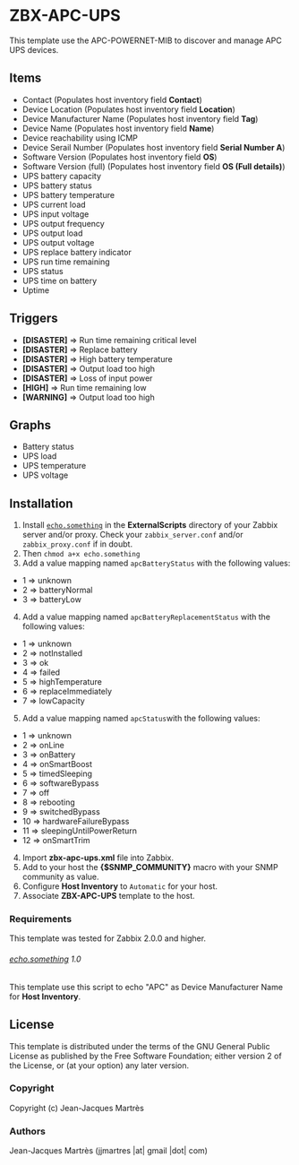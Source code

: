 ZBX-APC-UPS
===========

This template use the APC-POWERNET-MIB to discover and manage APC UPS devices.

Items
-----

  * Contact (Populates host inventory field **Contact**)
  * Device Location (Populates host inventory field **Location**)
  * Device Manufacturer Name (Populates host inventory field **Tag**)
  * Device Name (Populates host inventory field **Name**)
  * Device reachability using ICMP
  * Device Serail Number (Populates host inventory field **Serial Number A**)
  * Software Version (Populates host inventory field **OS**)
  * Software Version (full) (Populates host inventory field **OS (Full details)**)
  * UPS battery capacity
  * UPS battery status
  * UPS battery temperature
  * UPS current load
  * UPS input voltage
  * UPS output frequency
  * UPS output load
  * UPS output voltage
  * UPS replace battery indicator
  * UPS run time remaining
  * UPS status
  * UPS time on battery
  * Uptime

Triggers
--------

  * **[DISASTER]** => Run time remaining critical level
  * **[DISASTER]** => Replace battery
  * **[DISASTER]** => High battery temperature
  * **[DISASTER]** => Output load too high
  * **[DISASTER]** => Loss of input power
  * **[HIGH]** => Run time remaining low
  * **[WARNING]** => Output load too high

Graphs
------

  * Battery status
  * UPS load
  * UPS temperature
  * UPS voltage

Installation
------------

1. Install [`echo.something`](https://github.com/jjmartres/Zabbix/tree/master/zbx-scripts/echo.something) in the **ExternalScripts** directory of your Zabbix server and/or proxy. Check your `zabbix_server.conf` and/or `zabbix_proxy.conf` if in doubt.
2. Then `chmod a+x echo.something`
3. Add a value mapping named `apcBatteryStatus` with the following values:
  * 1 => unknown
  * 2 => batteryNormal
  * 3 => batteryLow
4. Add a value mapping named `apcBatteryReplacementStatus` with the following values:
  * 1 => unknown
  * 2 => notInstalled
  * 3 => ok
  * 4 => failed
  * 5 => highTemperature
  * 6 => replaceImmediately
  * 7 => lowCapacity
5. Add a value mapping named `apcStatus`with the following values:
  * 1 => unknown
  * 2 => onLine
  * 3 => onBattery
  * 4 => onSmartBoost
  * 5 => timedSleeping
  * 6 => softwareBypass
  * 7 => off
  * 8 => rebooting
  * 9 => switchedBypass
  * 10 => hardwareFailureBypass
  * 11 => sleepingUntilPowerReturn
  * 12 => onSmartTrim
4. Import **zbx-apc-ups.xml** file into Zabbix.
5. Add to your host the **{$SNMP_COMMUNITY}** macro with your SNMP community as value.
6. Configure **Host Inventory** to `Automatic` for your host.
7. Associate **ZBX-APC-UPS** template to the host.
 
### Requirements

This template was tested for Zabbix 2.0.0 and higher.

###### [echo.something](https://github.com/jjmartres/Zabbix/tree/master/zbx-scripts/echo.something) 1.0

This template use this script to echo "APC" as Device Manufacturer Name for **Host Inventory**.

License
-------

This template is distributed under the terms of the GNU General Public License as published by the Free Software Foundation; either version 2 of the  License, or (at your option) any later version.

### Copyright

  Copyright (c) Jean-Jacques Martrès

### Authors
  
  Jean-Jacques Martrès
  (jjmartres |at| gmail |dot| com)
